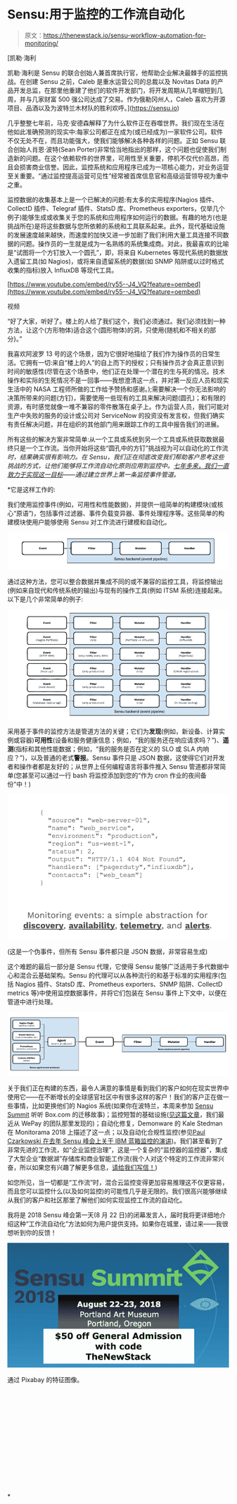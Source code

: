 # Sensu:用于监控的工作流自动化

> 原文：<https://thenewstack.io/sensu-workflow-automation-for-monitoring/>

[](https://sensu.io)

 [凯勒·海利

凯勒·海利是 Sensu 的联合创始人兼首席执行官，他帮助企业解决最棘手的监控挑战。在创建 Sensu 之前，Caleb 是重水运营公司的总裁以及 Novitas Data 的产品开发总监，在那里他重建了他们的软件开发部门，将开发周期从几年缩短到几周，并与几家财富 500 强公司达成了交易。作为俄勒冈州人，Caleb 喜欢为开源项目、品酒以及为波特兰木材队的胜利欢呼。](https://sensu.io) [](https://sensu.io)

几乎整整七年前，马克·安德森解释了为什么软件正在吞噬世界。我们现在生活在他如此准确预测的现实中:每家公司都正在成为(或已经成为)一家软件公司。软件不仅无处不在，而且功能强大，使我们能够解决各种各样的问题。正如 Sensu 联合创始人肖恩·波特(Sean Porter)非常恰当地指出的那样，这个问题也促使我们制造新的问题。在这个依赖软件的世界里，可用性至关重要，停机不仅代价高昂，而且会损害商业信誉。因此，监控系统和应用程序已成为一项核心能力，对业务运营至关重要。“通过监控提高运营可见性”经常被首席信息官和高级运营领导视为重中之重。

监控数据的收集基本上是一个已解决的问题:有太多的实用程序(Nagios 插件、CollectD 插件、Telegraf 插件、StatsD 库、Prometheus exporters，仅举几个例子)能够生成或收集关于您的系统和应用程序如何运行的数据。有趣的地方(也是挑战所在)是将这些数据与您所依赖的系统和工具联系起来。此外，现代基础设施的发展速度越来越快，而速度的加快又进一步加剧了我们利用大量工具连接不同数据的问题。操作员的一生就是成为一名熟练的系统集成商。对此，我最喜欢的比喻是“试图将一个方钉放入一个圆孔”，即，将来自 Kubernetes 等现代系统的数据放入遗留工具(如 Nagios)，或将来自遗留系统的数据(如 SNMP 陷阱或以过时格式收集的指标)放入 InfluxDB 等现代工具。

[https://www.youtube.com/embed/ry55--J4_VQ?feature=oembed](https://www.youtube.com/embed/ry55--J4_VQ?feature=oembed)

视频

“好了大家，听好了。楼上的人给了我们这个，我们必须通过。我们必须找到一种方法，让这个(方形物体)适合这个(圆形物体)的洞，只使用{随机和不相关的部分}。”

我喜欢阿波罗 13 号的这个场景，因为它很好地描绘了我们作为操作员的日常生活。它拥有一切:来自“楼上的人”的自上而下的授权；只有操作员才会真正意识到时间的敏感性(尽管在这个场景中，他们正在处理一个潜在的生与死的情况。技术操作和实际的生死情况不是一回事——我想澄清这一点，并对第一反应人员和现实生活中的 NASA 工程师所做的工作给予赞扬和感谢。);需要解决一个你无法影响的决策所带来的问题(方钉)，需要使用一些现有的工具来解决问题(圆孔)；和有限的资源，有时感觉就像一堆不兼容的零件散落在桌子上。作为运营人员，我们可能对生产中失败的服务的设计或公司对 ServiceNow 的投资没有发言权，但我们确实有责任解决问题，并在组织的其他部门用来跟踪工作的工具中报告我们的进展。

所有这些的解决方案非常简单:从一个工具或系统到另一个工具或系统获取数据最终只是一个工作流。当你开始将这些“圆孔中的方钉”挑战视为可以自动化的工作流*时，结果确实很有影响力。在 Sensu，我们正在彻底改变我们帮助客户思考这些挑战的方式，让他们能够将工作流自动化原则应用到监控中。[七年多来，我们一直致力于实现这一目标](https://blog.sensu.io/five-years-of-sensu-94789997a56b)——通过建立世界上第一条监控事件管道。*

 *它是这样工作的:

我们使用监控事件(例如，可用性和性能数据)，并提供一组简单的构建模块(或核心“原语”)，包括事件过滤器、事件负载变异器、事件处理程序等。这些简单的构建模块使用户能够使用 Sensu 对工作流进行建模和自动化。

![](img/27976e3119072a01357fe38cf797528d.png)

通过这种方法，您可以整合数据并集成不同的或不兼容的监控工具，将监控输出(例如来自现代和传统系统的输出)与现有的操作工具(例如 ITSM 系统)连接起来。以下是几个非常简单的例子:

![](img/eba95c46e021148cc46f5584c67d7c60.png)

采用基于事件的监控方法是管道方法的关键；它们为**发现**(例如，新设备、计算实例或容器)**可用性**(设备和服务健康信息；例如，“我的服务还在响应请求吗？”)、**遥测**(指标和其他性能数据；例如，“我的服务是否在定义的 SLO 或 SLA 内响应？”)，以及普通的老式**警报**。Sensu 事件只是 JSON 数据，这使得它们对开发者和操作者都是友好的；从世界上任何编程语言将事件推入 Sensu 管道都非常简单(您甚至可以通过一行 bash 将监控添加到您的“作为 cron 作业的夜间备份”中！)

![](img/908a61b1267954731bc42676d791fa76.png)

(这是一个伪事件，但所有 Sensu 事件都只是 JSON 数据，非常容易生成)

这个难题的最后一部分是 Sensu 代理，它使得 Sensu 能够广泛适用于多代数据中心和混合云基础架构。Sensu 的代理可以从各种流行的和基于标准的实用程序(包括 Nagios 插件、StatsD 库、Prometheus exporters、SNMP 陷阱、CollectD metrics 等)中使用监控数据事件，并将它们包装在 Sensu 事件上下文中，以便在管道中进行处理。

![](img/b35fdaef348e7c05c8c2c43718b85e02.png)

关于我们正在构建的东西，最令人满意的事情是看到我们的客户如何在现实世界中使用它——在不断增长的全球感官社区中有很多这样的客户！我们的客户正在做一些事情，比如更换他们的 Nagios 系统(如果你在波特兰，本周来参加 [Sensu Summit](https://sensu.io/summit) 听听 Box.com 的迁移故事)；监控短暂的基础设施([见这篇文章](https://wecode.wepay.com/posts/sensu-at-wepay)，我们最近从 WePay 的团队那里发现的)；自动化修复，Demonware 的 Kale Stedman 在 Monitorama 2018 上描述了这一点；以及自动化合规性监控(参见[Paul Czarkowski 在去年 Sensu 峰会上关于 IBM 蓝箱监控的演讲](https://youtu.be/5i07i9iAIvw?t=13m58s))。我们甚至看到了非常先进的工作流，如“企业监控治理”，这是一个复杂的“监控器的监控器”，集成了大型企业“数据湖”存储库和商业智能工作流(我个人对这个特定的工作流非常兴奋，所以如果您有兴趣了解更多信息，[请给我们写信！](https://sensu.io/contact))

如您所见，当一切都是“工作流”时，混合云监控变得更加容易推理这不仅更容易，而且您可以监控什么(以及如何监控)的可能性几乎是无限的。我们很高兴能够继续从我们的客户和社区那里了解他们如何实现监控工作流的自动化。

我将是 2018 Sensu 峰会第一天(8 月 22 日)的闭幕发言人，届时我将更详细地介绍这种“工作流自动化”方法如何为用户提供支持。如果你在城里，请过来——我很想听到你的反馈！

![](img/ddd78c3d2166110d7fc088af852190e7.png)

通过 Pixabay 的特征图像。

<svg xmlns:xlink="http://www.w3.org/1999/xlink" viewBox="0 0 68 31" version="1.1"><title>Group</title> <desc>Created with Sketch.</desc></svg>*